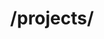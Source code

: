 ---
title: /projects/
position_number: 1.0
type: get
description: Получить список проектов
parameters:
  - name: sites
    content: Массив фильтрации
  - name: keywords
    content: Массив ключевых слов
  - name: start_from
    content: Получить проекты новее определенного id
content_markdown: |-
  Update an existing book in your collection1.

  Этот вызов вернет максимум 100 проектов
  {: .info }
left_code_blocks:
  - code_block: |-
      {
        "sites": [
          {
            "id" : 1,
            "subcat" : [1,2],
          },
          {
            "id" : 2,
            "budgets" : {
            "budget" : 300,
            "budget_to" : 1500,
            "budget_per_hour" : 15,
            "budget_per_hour_to" : 2000
            }
          }
        ],
        "keywords" : ["html", "web"]
      }
    title: PHP
    language: php
right_code_blocks:
  - code_block: |2-
      [
        {
          "id": 1,
          "title": "The Hunger Games",
          "score": 4.5,
          "dateAdded": "12/12/2013"
        },
        {
          "id": 1,
          "title": "The Hunger Games",
          "score": 4.7,
          "dateAdded": "15/12/2013"
        },
      ]
    title: Response
    language: json
  - code_block: |2-
      {
        "error": true,
        "message": "Invalid offset"
      }
    title: Error
    language: json
---